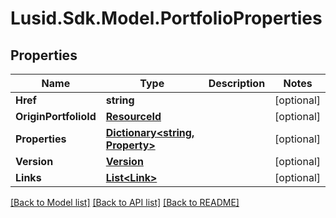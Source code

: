 
# Lusid.Sdk.Model.PortfolioProperties

## Properties

Name | Type | Description | Notes
------------ | ------------- | ------------- | -------------
**Href** | **string** |  | [optional] 
**OriginPortfolioId** | [**ResourceId**](ResourceId.md) |  | [optional] 
**Properties** | [**Dictionary&lt;string, Property&gt;**](Property.md) |  | [optional] 
**Version** | [**Version**](Version.md) |  | [optional] 
**Links** | [**List&lt;Link&gt;**](Link.md) |  | [optional] 

[[Back to Model list]](../README.md#documentation-for-models)
[[Back to API list]](../README.md#documentation-for-api-endpoints)
[[Back to README]](../README.md)

